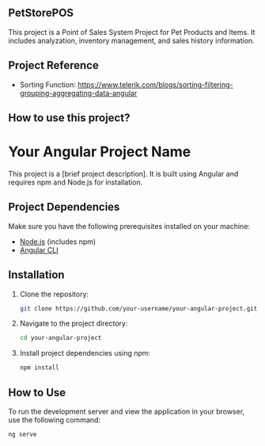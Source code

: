 ## PetStorePOS

This project is a Point of Sales System Project for Pet Products and Items. It includes analyzation, inventory management, and sales history information.

## Project Reference 

- Sorting Function: https://www.telerik.com/blogs/sorting-filtering-grouping-aggregating-data-angular

## How to use this project?

# Your Angular Project Name

This project is a [brief project description]. It is built using Angular and requires npm and Node.js for installation.

## Project Dependencies

Make sure you have the following prerequisites installed on your machine:

- [Node.js](https://nodejs.org/en/) (includes npm)
- [Angular CLI](https://cli.angular.io/)

## Installation

1. Clone the repository:

    ```bash
    git clone https://github.com/your-username/your-angular-project.git
    ```

2. Navigate to the project directory:

    ```bash
    cd your-angular-project
    ```

3. Install project dependencies using npm:

    ```bash
    npm install
    ```

## How to Use

To run the development server and view the application in your browser, use the following command:

```bash
ng serve
``````